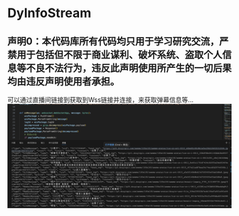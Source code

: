 # DyInfoStream
## 声明0：本代码库所有代码均只用于学习研究交流，严禁用于包括但不限于商业谋利、破坏系统、盗取个人信息等不良不法行为，违反此声明使用所产生的一切后果均由违反声明使用者承担。

可以通过直播间链接到获取到Wss链接并连接，来获取弹幕信息等...
![image](image.png)
